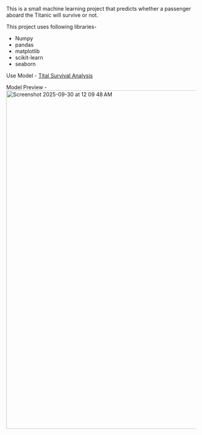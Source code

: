 This is a small machine learning project that predicts whether a passenger aboard the Titanic will survive or not.
<br>
<p>This project uses following libraries-
<ul>
  <li>Numpy</li>
  <li>pandas</li>
  <li>matplotlib</li>
  <li>scikit-learn</li>
  <li>seaborn</li>
</ul></p>

Use Model - [Tital Survival Analysis](https://gamakank-titanic-dataset-analysis-app-ieevhl.streamlit.app/)

Model Preview - 
<img width="1440" height="900" alt="Screenshot 2025-09-30 at 12 09 48 AM" src="https://github.com/user-attachments/assets/6ef32084-6f23-4533-98b0-63f78751c4e2" />
